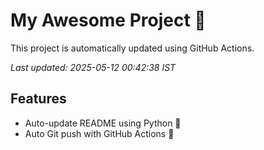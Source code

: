 # My Awesome Project 🚀

This project is automatically updated using GitHub Actions.

_Last updated: 2025-05-12 00:42:38 IST_

## Features
- Auto-update README using Python 🐍
- Auto Git push with GitHub Actions 🤖
